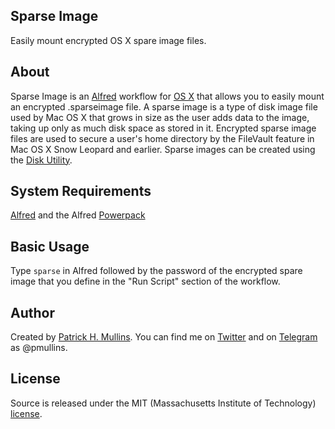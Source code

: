 ## Sparse Image

Easily mount encrypted OS X spare image files.

## About

Sparse Image is an [Alfred](http://www.alfredapp.com/) workflow for [OS X](https://www.apple.com/osx/) that allows you to easily mount an encrypted .sparseimage file. A sparse image is a type of disk image file used by Mac OS X that grows in size as the user adds data to the image, taking up only as much disk space as stored in it. Encrypted sparse image files are used to secure a user's home directory by the FileVault feature in Mac OS X Snow Leopard and earlier. Sparse images can be created using the [Disk Utility](https://en.wikipedia.org/wiki/Sparse_image).

## System Requirements

[Alfred](http://www.alfredapp.com/) and the Alfred [Powerpack](http://www.alfredapp.com/powerpack/)

## Basic Usage

Type `sparse` in Alfred followed by the password of the encrypted spare image that you define in the "Run Script" section of the workflow.

## Author
Created by [Patrick H. Mullins](http://www.pmullins.net/about). You can find me on  [Twitter](https://twitter.com/phmullins) and on [Telegram](https://telegram.org/) as @pmullins.

## License
Source is released under the MIT (Massachusetts Institute of Technology) [license](license.md).